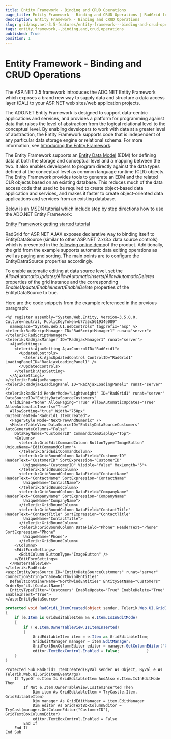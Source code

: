 ```yaml
---
title: Entity Framework - Binding and CRUD Operations
page_title: Entity Framework - Binding and CRUD Operations | RadGrid for ASP.NET AJAX Documentation
description: Entity Framework - Binding and CRUD Operations
slug: grid/asp.net-3.5-features/entity-framework---binding-and-crud-operations
tags: entity,framework,-,binding,and,crud,operations
published: True
position: 1
---
```


# Entity Framework - Binding and CRUD Operations



## 

The ASP.NET 3.5 framework introduces the ADO.NET Entity Framework which exposes a brand new way to supply data and structure a data access layer (DAL) to your ASP.NET web sites/web application projects.

The ADO.NET Entity Framework is designed to support data-centric applications and services, and provides a platform for programming against data that raises the level of abstraction from the logical relational level to the conceptual level. By enabling developers to work with data at a greater level of abstraction, the Entity Framework supports code that is independent of any particular data storage engine or relational schema. For more information, see [Introducing the Entity Framework](https://msdn.microsoft.com/en-us/library/bb399567.aspx).

The Entity Framework supports an [Entity Data Model](https://msdn.microsoft.com/en-us/library/bb387122.aspx) (EDM) for defining data at both the storage and conceptual level and a mapping between the two. It also enables developers to program directly against the data types defined at the conceptual level as common language runtime (CLR) objects. The Entity Framework provides tools to generate an EDM and the related CLR objects based on an existing database. This reduces much of the data access code that used to be required to create object-based data application and services, and makes it faster to create object-oriented data applications and services from an existing database.

Below is an MSDN tutorial which include step by step directions how to use the ADO.NET Entity Framework:

[ Entity Framework getting started tutorial ](https://msdn.microsoft.com/en-us/library/bb386876.aspx)

RadGrid for ASP.NET AJAX exposes declarative way to binding itself to EntityDataSource (similar to other ASP.NET 2.x/3.x data source controls) which is presented in the [following online demo](https://demos.telerik.com/aspnet-ajax/grid/examples/automaticoperations/efdatabinding/defaultcs.aspx)of the product. Additionally, the grid from the example supports automatic data editing operations as well as paging and sorting. The main points are to configure the EntityDatraSource properties accordingly.

To enable automatic editing at data source level, set the *AllowAutomaticUpdates/AllowAutomaticInserts/AllowAutomaticDeletes* properties of the grid instance and the corresponding *EnableUpdate/EnableInsert/EnableDelete* properties of the EntityDataSource to true.

Here are the code snippets from the example referenced in the previous paragraph:

````ASP.NET
<%@ register assembly="System.Web.Entity, Version=3.5.0.0, Culture=neutral, PublicKeyToken=b77a5c561934e089"
  namespace="System.Web.UI.WebControls" tagprefix="asp" %>
<telerik:RadScriptManager ID="RadScriptManager1" runat="server">
</telerik:RadScriptManager>
<telerik:RadAjaxManager ID="RadAjaxManager1" runat="server">
  <AjaxSettings>
    <telerik:AjaxSetting AjaxControlID="RadGrid1">
      <UpdatedControls>
        <telerik:AjaxUpdatedControl ControlID="RadGrid1" LoadingPanelID="RadAjaxLoadingPanel1" />
      </UpdatedControls>
    </telerik:AjaxSetting>
  </AjaxSettings>
</telerik:RadAjaxManager>
<telerik:RadAjaxLoadingPanel ID="RadAjaxLoadingPanel1" runat="server" />
<telerik:RadGrid RenderMode="Lightweight" ID="RadGrid1" runat="server" DataSourceID="EntityDataSourceCustomers"
  GridLines="None" AllowPaging="True" AllowAutomaticUpdates="True" AllowAutomaticInserts="True"
  AllowSorting="true" Width="750px" OnItemCreated="RadGrid1_ItemCreated">
  <PagerStyle Mode="NextPrevAndNumeric" />
  <MasterTableView DataSourceID="EntityDataSourceCustomers" AutoGenerateColumns="False"
    DataKeyNames="CustomerID" CommandItemDisplay="Top">
    <Columns>
      <telerik:GridEditCommandColumn ButtonType="ImageButton" UniqueName="EditCommandColumn">
      </telerik:GridEditCommandColumn>
      <telerik:GridBoundColumn DataField="CustomerID" HeaderText="CustomerID" SortExpression="CustomerID"
        UniqueName="CustomerID" Visible="false" MaxLength="5">
      </telerik:GridBoundColumn>
      <telerik:GridBoundColumn DataField="ContactName" HeaderText="ContactName" SortExpression="ContactName"
        UniqueName="ContactName">
      </telerik:GridBoundColumn>
      <telerik:GridBoundColumn DataField="CompanyName" HeaderText="CompanyName" SortExpression="CompanyName"
        UniqueName="CompanyName">
      </telerik:GridBoundColumn>
      <telerik:GridBoundColumn DataField="ContactTitle" HeaderText="ContactTitle" SortExpression="ContactTitle"
        UniqueName="ContactTitle">
      </telerik:GridBoundColumn>
      <telerik:GridBoundColumn DataField="Phone" HeaderText="Phone" SortExpression="Phone"
        UniqueName="Phone">
      </telerik:GridBoundColumn>
    </Columns>
    <EditFormSettings>
      <EditColumn ButtonType="ImageButton" />
    </EditFormSettings>
  </MasterTableView>
</telerik:RadGrid>
<asp:EntityDataSource ID="EntityDataSourceCustomers" runat="server" ConnectionString="name=NorthwindEntities"
  DefaultContainerName="NorthwindEntities" EntitySetName="Customers" OrderBy="it.[ContactName]"
  EntityTypeFilter="Customers" EnableUpdate="True" EnableDelete="True" EnableInsert="True">
</asp:EntityDataSource>
````
````C#
protected void RadGrid1_ItemCreated(object sender, Telerik.Web.UI.GridItemEventArgs e)    
{
    if (e.Item is GridEditableItem && e.Item.IsInEditMode)
    {
        if (!e.Item.OwnerTableView.IsItemInserted)
        {
            GridEditableItem item = e.Item as GridEditableItem;
            GridEditManager manager = item.EditManager;
            GridTextBoxColumnEditor editor = manager.GetColumnEditor("CustomerID") as GridTextBoxColumnEditor;
            editor.TextBoxControl.Enabled = false;            }
    }
}		
````
````VB	     	
Protected Sub RadGrid1_ItemCreated(ByVal sender As Object, ByVal e As Telerik.Web.UI.GridItemEventArgs)
    If TypeOf e.Item Is GridEditableItem AndAlso e.Item.IsInEditMode Then
        If Not e.Item.OwnerTableView.IsItemInserted Then
            Dim item As GridEditableItem = TryCast(e.Item, GridEditableItem)
            Dim manager As GridEditManager = item.EditManager
            Dim editor As GridTextBoxColumnEditor = TryCast(manager.GetColumnEditor("CustomerID"), GridTextBoxColumnEditor)
            editor.TextBoxControl.Enabled = False
        End If
    End If
End Sub
````



